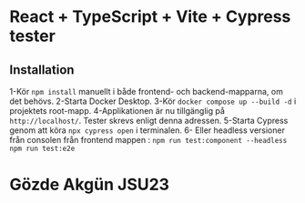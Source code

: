 # React + TypeScript + Vite + Cypress tester

## Installation

1-Kör `npm install` manuellt i både frontend- och backend-mapparna, om det behövs.
2-Starta Docker Desktop.
3-Kör `docker compose up --build -d` i projektets root-mapp.
4-Applikationen är nu tillgänglig på `http://localhost/`. Tester skrevs enligt denna adressen.
5-Starta Cypress genom att köra `npx cypress open` i terminalen.
6- Eller headless versioner från consolen från frontend mappen :
`npm run test:component --headless`
`npm run test:e2e `

# Gözde Akgün JSU23
